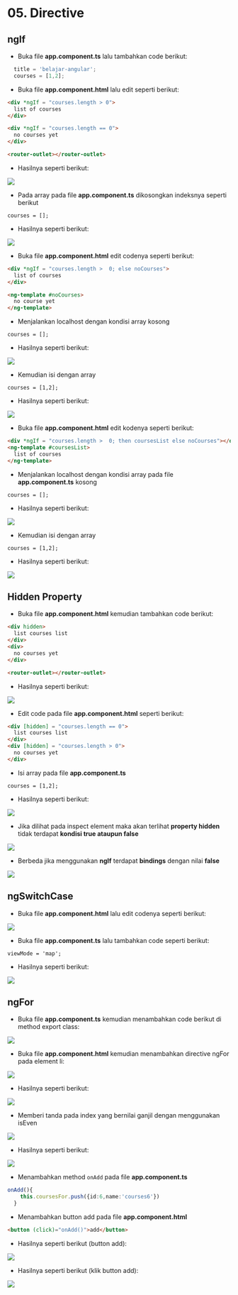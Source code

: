 # 05. Directive

ngIf
---

* Buka file **app.component.ts** lalu tambahkan code berikut:

```typescript
  title = 'belajar-angular';
  courses = [1,2];
```

* Buka file **app.component.html** lalu edit seperti berikut:

```html
<div *ngIf = "courses.length > 0">
  list of courses
</div>

<div *ngIf = "courses.length == 0">
  no courses yet
</div>

<router-outlet></router-outlet>
```

* Hasilnya seperti berikut:

![](img/05/1.bmp)

* Pada array pada file **app.component.ts** dikosongkan indeksnya seperti berikut

 `courses = [];`

* Hasilnya seperti berikut:

![](img/05/2.bmp)

* Buka file **app.component.html** edit codenya seperti berikut:

```html
<div *ngIf = "courses.length >  0; else noCourses">
  list of courses
</div>

<ng-template #noCourses>
  no course yet
</ng-template>
```

* Menjalankan localhost dengan kondisi array kosong

 `courses = [];`

* Hasilnya seperti berikut:

![](img/05/2.bmp)

* Kemudian isi dengan array

 `courses = [1,2];`

* Hasilnya seperti berikut:

![](img/05/1.bmp)

* Buka file **app.component.html** edit kodenya seperti berikut:

```html
<div *ngIf = "courses.length >  0; then coursesList else noCourses"></div>
<ng-template #coursesList>
  list of courses
</ng-template>
```

* Menjalankan localhost dengan kondisi array pada file **app.component.ts** kosong

 `courses = [];`

* Hasilnya seperti berikut:

![](img/05/2.bmp)

* Kemudian isi dengan array

 `courses = [1,2];`

* Hasilnya seperti berikut:

![](img/05/1.bmp)

Hidden Property
---

* Buka file **app.component.html** kemudian tambahkan code berikut:

```html
<div hidden>
  list courses list
</div>
<div>
  no courses yet
</div>

<router-outlet></router-outlet>
```

* Hasilnya seperti berikut:

![](img/05/2.bmp)

* Edit code pada file **app.component.html** seperti berikut:

```html
<div [hidden] = "courses.length == 0">
  list courses list
</div>
<div [hidden] = "courses.length > 0">
  no courses yet
</div>
```

* Isi array pada file **app.component.ts**

 `courses = [1,2];`

* Hasilnya seperti berikut:

![](img/05/3.bmp)

* Jika dilihat pada inspect element maka akan terlihat **property hidden** tidak terdapat **kondisi true ataupun false**

![](img/05/4.bmp)

* Berbeda jika menggunakan **ngIf** terdapat **bindings** dengan nilai **false**

![](img/05/5.bmp)

ngSwitchCase
---

* Buka file **app.component.html** lalu edit codenya seperti berikut:

![](img/05/6.bmp)

* Buka file **app.component.ts** lalu tambahkan code seperti berikut:

` viewMode = 'map'; `

* Hasilnya seperti berikut:

![](img/05/7.bmp)

ngFor
---

* Buka file **app.component.ts** kemudian menambahkan code berikut di method export class:

![](img/05/8.bmp)

* Buka file **app.component.html** kemudian menambahkan directive ngFor pada element li:

![](img/05/9.bmp)

* Hasilnya seperti berikut:

![](img/05/10.bmp)

* Memberi tanda pada index yang bernilai ganjil dengan menggunakan isEven

![](img/05/11.bmp)

* Hasilnya seperti berikut:

![](img/05/12.bmp)

* Menambahkan method `onAdd` pada file **app.component.ts**

```typescript
onAdd(){
    this.coursesFor.push({id:6,name:'courses6'})
  }
```

* Menambahkan button add pada file **app.component.html**

```html
<button (click)="onAdd()">add</button>
```

* Hasilnya seperti berikut (button add):

![](img/05/13.bmp)

* Hasilnya seperti berikut (klik button add):

![](img/05/13.bmp)